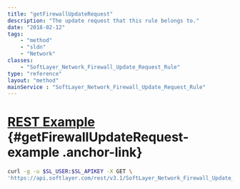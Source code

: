 ```yaml
---
title: "getFirewallUpdateRequest"
description: "The update request that this rule belongs to."
date: "2018-02-12"
tags:
    - "method"
    - "sldn"
    - "Network"
classes:
    - "SoftLayer_Network_Firewall_Update_Request_Rule"
type: "reference"
layout: "method"
mainService : "SoftLayer_Network_Firewall_Update_Request_Rule"
---
```


# [REST Example](#getFirewallUpdateRequest-example) <a href="/article/rest/"><i class="fas fa-question"></i></a> {#getFirewallUpdateRequest-example .anchor-link} 
```bash
curl -g -u $SL_USER:$SL_APIKEY -X GET \
'https://api.softlayer.com/rest/v3.1/SoftLayer_Network_Firewall_Update_Request_Rule/{SoftLayer_Network_Firewall_Update_Request_RuleID}/getFirewallUpdateRequest'
```
